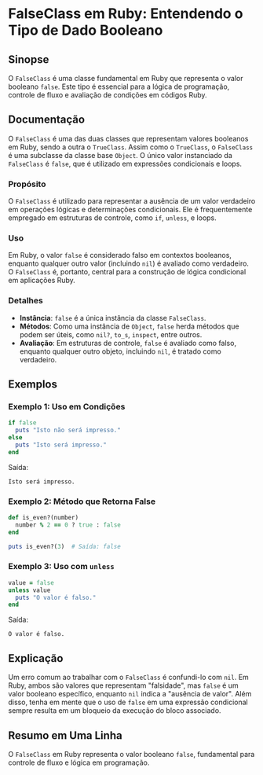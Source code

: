 <!--
Meta Description: # FalseClass em Ruby: Entendendo o Tipo de Dado Booleano ## Sinopse O `FalseClass` é uma classe fundamental em Ruby que representa o valor booleano `f...
Meta Keywords: false, ruby, falseclass, valor, que
-->

# FalseClass em Ruby: Entendendo o Tipo de Dado Booleano

## Sinopse
O `FalseClass` é uma classe fundamental em Ruby que representa o valor booleano `false`. Este tipo é essencial para a lógica de programação, controle de fluxo e avaliação de condições em códigos Ruby.

## Documentação
O `FalseClass` é uma das duas classes que representam valores booleanos em Ruby, sendo a outra o `TrueClass`. Assim como o `TrueClass`, o `FalseClass` é uma subclasse da classe base `Object`. O único valor instanciado da `FalseClass` é `false`, que é utilizado em expressões condicionais e loops.

### Propósito
O `FalseClass` é utilizado para representar a ausência de um valor verdadeiro em operações lógicas e determinações condicionais. Ele é frequentemente empregado em estruturas de controle, como `if`, `unless`, e loops.

### Uso
Em Ruby, o valor `false` é considerado falso em contextos booleanos, enquanto qualquer outro valor (incluindo `nil`) é avaliado como verdadeiro. O `FalseClass` é, portanto, central para a construção de lógica condicional em aplicações Ruby.

### Detalhes
- **Instância**: `false` é a única instância da classe `FalseClass`.
- **Métodos**: Como uma instância de `Object`, `false` herda métodos que podem ser úteis, como `nil?`, `to_s`, `inspect`, entre outros.
- **Avaliação**: Em estruturas de controle, `false` é avaliado como falso, enquanto qualquer outro objeto, incluindo `nil`, é tratado como verdadeiro.

## Exemplos
### Exemplo 1: Uso em Condições
```ruby
if false
  puts "Isto não será impresso."
else
  puts "Isto será impresso."
end
```
Saída:
```
Isto será impresso.
```

### Exemplo 2: Método que Retorna False
```ruby
def is_even?(number)
  number % 2 == 0 ? true : false
end

puts is_even?(3)  # Saída: false
```

### Exemplo 3: Uso com `unless`
```ruby
value = false
unless value
  puts "O valor é falso."
end
```
Saída:
```
O valor é falso.
```

## Explicação
Um erro comum ao trabalhar com o `FalseClass` é confundi-lo com `nil`. Em Ruby, ambos são valores que representam "falsidade", mas `false` é um valor booleano específico, enquanto `nil` indica a "ausência de valor". Além disso, tenha em mente que o uso de `false` em uma expressão condicional sempre resulta em um bloqueio da execução do bloco associado.

## Resumo em Uma Linha
O `FalseClass` em Ruby representa o valor booleano `false`, fundamental para controle de fluxo e lógica em programação.